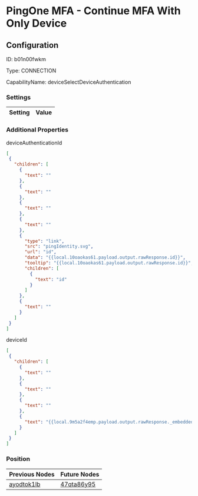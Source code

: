 # PingOne MFA - Continue MFA With Only Device
## Configuration
ID:  b01n00fwkm

Type: CONNECTION 

CapabilityName: deviceSelectDeviceAuthentication

### Settings
| Setting | Value  |
| :------------------------ | ---------------------------------------- |
 




### Additional Properties
deviceAuthenticationId
 ```json 
[
  {
    "children": [
      {
        "text": ""
      },
      {
        "text": ""
      },
      {
        "text": ""
      },
      {
        "text": ""
      },
      {
        "type": "link",
        "src": "pingIdentity.svg",
        "url": "id",
        "data": "{{local.10oaokas61.payload.output.rawResponse.id}}",
        "tooltip": "{{local.10oaokas61.payload.output.rawResponse.id}}",
        "children": [
          {
            "text": "id"
          }
        ]
      },
      {
        "text": ""
      }
    ]
  }
]
```


deviceId
 ```json 
[
  {
    "children": [
      {
        "text": ""
      },
      {
        "text": ""
      },
      {
        "text": ""
      },
      {
        "text": "{{local.9m5a2f4emp.payload.output.rawResponse._embedded.devices[0].id}}"
      }
    ]
  }
]
```




### Position
| Previous Nodes | Future Nodes |
| :------------- | ------------ |
| [ayodtok1lb](./ayodtok1lb.md) | [47qta86y95](./47qta86y95.md) |
